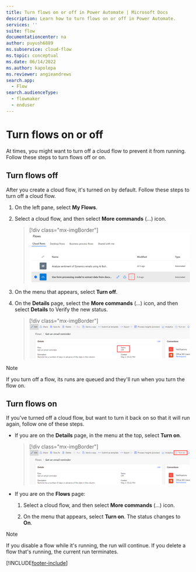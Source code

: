 ```yaml
---
title: Turn flows on or off in Power Automate | Microsoft Docs
description: Learn how to turn flows on or off in Power Automate.
services: ''
suite: flow
documentationcenter: na
author: puyush6889
ms.subservice: cloud-flow
ms.topic: conceptual
ms.date: 06/14/2022
ms.author: kapolepa
ms.reviewer: angieandrews
search.app:
  - Flow
search.audienceType:
  - flowmaker
  - enduser
---
```


# Turn flows on or off

At times, you might want to turn off a cloud flow to prevent it from running. Follow these steps to turn flows off or on.

## Turn flows off

After you create a cloud flow, it's turned on by default. Follow these steps to turn off a cloud flow.

1. On the left pane, select **My Flows**.

1. Select a cloud flow, and then select **More commands** (...) icon.

    >[!div class="mx-imgBorder"]
    >![Screenshot of the More commands icon.](./media/disable-flow/flows-collapsed-menu.png "More commands icon")
    
1. On the menu that appears, select **Turn off**. <!--Note from Sweeny: Can we add the screenshot here as well for more clarity-->

1. On the **Details** page, select the **More commands** (...) icon, and then select **Details** to Verify the new status.

    >[!div class="mx-imgBorder"]
    >![Screenshot of flow status on Details page.](./media/disable-flow/flow-details-page-new-status.png "Flow status on the Details page")

>[!NOTE]
>If you turn off a flow, its runs are queued and they'll run when you turn the flow on.

## Turn flows on

If you've turned off a cloud flow, but want to turn it back on so that it will run again, follow one of these steps.

- If you are on the **Details** page, in the menu at the top, select **Turn on**.

    >[!div class="mx-imgBorder"]
    >![Screenshot of the 'Turn on' menu option.](./media/disable-flow/flow-details-page-new-status-on.png "'Turn on' menu option")

- If you are on the **Flows** page:

    1. Select a cloud flow, and then select **More commands** (...) icon.

    1. On the menu that appears, select **Turn on**. The status changes to **On**.

>[!NOTE]
>If you disable a flow while it's running, the run will continue. If you delete a flow that's running, the current run terminates.

[!INCLUDE[footer-include](includes/footer-banner.md)]
